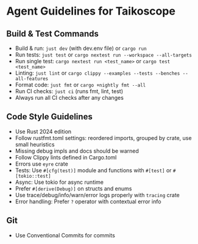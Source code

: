 # Agent Guidelines for Taikoscope

## Build & Test Commands
- Build & run: `just dev` (with dev.env file) or `cargo run`
- Run tests: `just test` or `cargo nextest run --workspace --all-targets`
- Run single test: `cargo nextest run <test_name>` or `cargo test <test_name>`
- Linting: `just lint` or `cargo clippy --examples --tests --benches --all-features`
- Format code: `just fmt` or `cargo +nightly fmt --all`
- Run CI checks: `just ci` (runs fmt, lint, test)
- Always run all CI checks after any changes

## Code Style Guidelines
- Use Rust 2024 edition
- Follow rustfmt.toml settings: reordered imports, grouped by crate, use small heuristics
- Missing debug impls and docs should be warned
- Follow Clippy lints defined in Cargo.toml
- Errors use `eyre` crate
- Tests: Use `#[cfg(test)]` module and functions with `#[test]` or `#[tokio::test]`
- Async: Use tokio for async runtime
- Prefer `#[derive(Debug)]` on structs and enums
- Use trace/debug/info/warn/error logs properly with `tracing` crate
- Error handling: Prefer `?` operator with contextual error info

## Git
- Use Conventional Commits for commits
